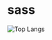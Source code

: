 # sass

![Top Langs](https://github-readme-stats.vercel.app/api/top-langs/?username=srss&theme=tokyonight)
